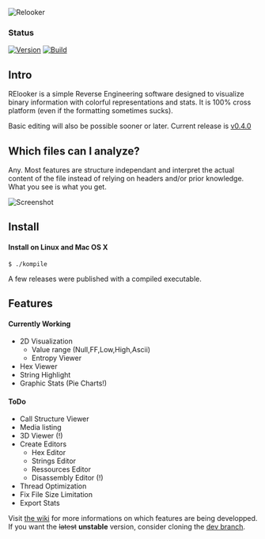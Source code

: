 ![Relooker](http://wakowakowako.com/mixbo/header3.png)


### Status
[![Version](https://img.shields.io/badge/Version-v0.4.0-brightgreen.svg)](https://github.com/Mixbo/relooker/releases/tag/v0.4.0)
[![Build](https://travis-ci.org/Mixbo/relooker.svg?branch=master)](https://travis-ci.org/Mixbo/relooker/builds)

## Intro


RElooker is a simple Reverse Engineering software designed to visualize binary information with colorful representations and stats. It is 100% cross platform (even if the formatting sometimes sucks).

Basic editing will also be possible sooner or later.
Current release is [v0.4.0](https://github.com/Mixbo/relooker/releases/tag/v0.4.0)

## Which files can I analyze?
Any. Most features are structure independant and interpret the actual content of the file instead of relying on headers and/or prior knowledge. What you see is what you get.

![Screenshot](http://wakowakowako.com/mixbo/5_screen.png)

## Install
#### Install on Linux and Mac OS X
```
$ ./kompile 
```
A few releases were published with a compiled executable.
## Features
#### Currently Working
* 2D Visualization
  * Value range (Null,FF,Low,High,Ascii)
  * Entropy Viewer
* Hex Viewer
* String Highlight
* Graphic Stats (Pie Charts!)

#### ToDo
* Call Structure Viewer
* Media listing
* 3D Viewer (!)
* Create Editors
  * Hex Editor
  * Strings Editor
  * Ressources Editor
  * Disassembly Editor (!)
* Thread Optimization
* Fix File Size Limitation
* Export Stats

Visit [the wiki](https://github.com/Mixbo/relooker/wiki) for more informations on which features are being developped.
If you want the ~~latest~~ **unstable** version, consider cloning the [dev branch](https://github.com/Mixbo/relooker/tree/dev).

